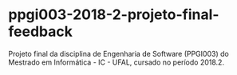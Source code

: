 # ppgi003-2018-2-projeto-final-feedback
Projeto final da disciplina de Engenharia de Software (PPGI003) do Mestrado em Informática - IC - UFAL, cursado no período 2018.2.
